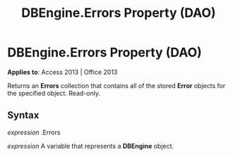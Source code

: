 ﻿---
title: DBEngine.Errors Property (DAO)
TOCTitle: Errors Property
ms:assetid: 594a8752-1f15-0690-b01c-9254951f16f6
ms:mtpsurl: https://msdn.microsoft.com/library/Ff194384(v=office.15)
ms:contentKeyID: 48545013
ms.date: 09/18/2015
mtps_version: v=office.15
f1_keywords:
- dao360.chm1053176
f1_categories:
- Office.Version=v15
---

# DBEngine.Errors Property (DAO)


**Applies to**: Access 2013 | Office 2013

Returns an **Errors** collection that contains all of the stored **Error** objects for the specified object. Read-only.

## Syntax

*expression* .Errors

*expression* A variable that represents a **DBEngine** object.

